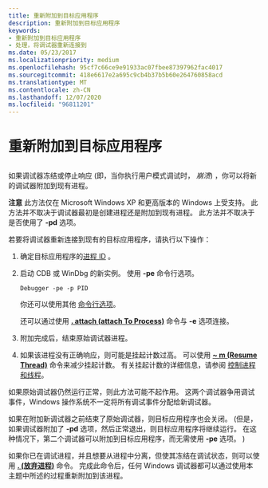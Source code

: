 ```yaml
---
title: 重新附加到目标应用程序
description: 重新附加到目标应用程序
keywords:
- 重新附加到目标应用程序
- 处理，将调试器重新连接到
ms.date: 05/23/2017
ms.localizationpriority: medium
ms.openlocfilehash: 95cf7c66ce9e91933ac07fbee87397962fac4017
ms.sourcegitcommit: 418e6617e2a695c9cb4b37b5b60e264760858acd
ms.translationtype: MT
ms.contentlocale: zh-CN
ms.lasthandoff: 12/07/2020
ms.locfileid: "96811201"
---
```

# <a name="reattaching-to-the-target-application"></a>重新附加到目标应用程序


## <span id="ddk_re_attaching_to_the_target_application_dbg"></span><span id="DDK_RE_ATTACHING_TO_THE_TARGET_APPLICATION_DBG"></span>


如果调试器冻结或停止响应 (即，当你执行用户模式调试时， *崩溃*) ，你可以将新的调试器附加到现有进程。

**注意**  此方法仅在 Microsoft Windows XP 和更高版本的 Windows 上受支持。 此方法并不取决于调试器最初是创建进程还是附加到现有进程。 此方法并不取决于是否使用了 **-pd** 选项。

 

若要将调试器重新连接到现有的目标应用程序，请执行以下操作：

1.  确定目标应用程序的[进程 ID](finding-the-process-id.md) 。

2.  启动 CDB 或 WinDbg 的新实例。 使用 **-pe** 命令行选项。

    ```console
    Debugger -pe -p PID 
    ```

    你还可以使用其他 [命令行选项](command-line-options.md)。

    还可以通过使用 [**. attach (attach To Process)**](-attach--attach-to-process-.md) 命令与 **-e** 选项连接。

3.  附加完成后，结束原始调试器进程。

4.  如果该进程没有正确响应，则可能是挂起计数过高。 可以使用 [**~ m (Resume Thread)**](-m--resume-thread-.md) 命令来减少挂起计数。 有关挂起计数的详细信息，请参阅 [控制进程和线程](controlling-processes-and-threads.md)。

如果原始调试器仍然运行正常，则此方法可能不起作用。 这两个调试器争用调试事件，Windows 操作系统不一定将所有调试事件分配给新调试器。

如果在附加新调试器之前结束了原始调试器，则目标应用程序也会关闭。  (但是，如果调试器附加了 **-pd** 选项，然后正常退出，则目标应用程序将继续运行。 在这种情况下，第二个调试器可以附加到目标应用程序，而无需使用 **-pe** 选项。 ) 

如果你已在调试进程，并且想要从进程中分离，但使其冻结在调试状态，则可以使用 [**. (放弃进程)**](-abandon--abandon-process-.md) 命令。 完成此命令后，任何 Windows 调试器都可以通过使用本主题中所述的过程重新附加到该进程。

 

 





